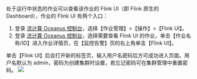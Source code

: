处于运行中状态的作业可以查看该作业的 Flink UI（即 Flink 原生的 Dashboard），作业的 Flink UI 有两个入口：
1. 登录 [流计算 Oceanus 控制台](https://console.cloud.tencent.com/oceanus)，选择【作业管理】>【操作】>【Flink UI】。
2. 登录 [流计算 Oceanus 控制台](https://console.cloud.tencent.com/oceanus)，选择需要查看 Flink UI 的作业，单击【作业名称/ID】进入作业详情页，在【监控告警】页的右上角单击【Flink UI】。

单击【Flink UI】后会打开新的标签页，输入用户名密码后方可成功进入页面。用户名默认为 admin，密码为创建集群时设置，若忘记密码可在集群管理中重置密码。
![](https://main.qcloudimg.com/raw/6f06984c811625beaed4b24de1f2d8ef.png)

